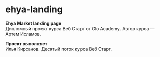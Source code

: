 # ehya-landing

**Ehya Market landing page**  
Дипломный проект курса Веб Старт от Glo Academy. Автор курса — Артем Исламов.

**Проект выполняет**  
Илья Кирсанов. Десятый поток курса Веб Старт.
